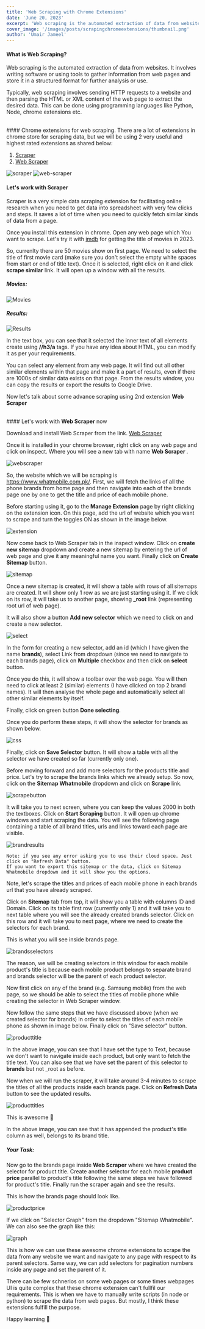 ```yaml
---
title: 'Web Scraping with Chrome Extensions'
date: 'June 20, 2023'
excerpt: 'Web scraping is the automated extraction of data from websites. No technical knowledge is required when scraping with chrome extensions.'
cover_image: '/images/posts/scrapingchromeextensions/thumbnail.png'
author: 'Umair Jameel'
---
```


#### What is Web Scraping?

Web scraping is the automated extraction of data from websites. It involves writing software or using tools to gather information from web pages and store it in a structured format for further analysis or use.

Typically, web scraping involves sending HTTP requests to a website and then parsing the HTML or XML content of the web page to extract the desired data. This can be done using programming languages like Python, Node, chrome extensions etc.

<br>
#### Chrome extensions for web scraping.
There are a lot of extensions in chrome store for scraping data, but we will be using 2 very useful and highest rated extensions as shared below:

1. [Scraper](https://chrome.google.com/webstore/detail/scraper/mbigbapnjcgaffohmbkdlecaccepngjd) <br>
2. [Web Scraper](https://chrome.google.com/webstore/detail/web-scraper-free-web-scra/jnhgnonknehpejjnehehllkliplmbmhn)

![scraper](/images/posts/scrapingchromeextensions/scraper.png#image-70)
![web-scraper](/images/posts/scrapingchromeextensions/web-scraper.png#image-70)

#### Let's work with <b>Scraper</b>

Scraper is a very simple data scraping extension for facilitating online research when you need to get data into spreadsheet with very few clicks and steps. It saves a lot of time when you need to quickly fetch similar kinds of data from a page.

Once you install this extension in chrome. Open any web page which You want to scrape. Let's try it with [imdb](https://www.imdb.com/search/title/?title_type=feature&year=2023-01-01,2023-12-31) for getting the title of movies in 2023.

So, currenlty there are 50 movies show on first page. We need to select the title of first movie card (make sure you don't select the empty white spaces from start or end of title text). Once it is selected, right click on it and click <b>scrape similar</b> link. It will open up a window with all the results.
<br>

##### Movies:

![Movies](/images/posts/scrapingchromeextensions/movies.png#image-70)
<br>

##### Results:

![Results](/images/posts/scrapingchromeextensions/results.png#image-70)

In the text box, you can see that it selected the inner text of all elements create using <b>//h3/a</b> tags. If you have any idea about HTML, you can modify it as per your requirements.

You can select any element from any web page. It will find out all other similar elements within that page and make it a part of results, even if there are 1000s of similar data exists on that page.
From the results window, you can copy the results or export the results to Google Drive.

Now let's talk about some advance scraping using 2nd extension <b>Web Scraper</b>

<br>
#### Let's work with <b>Web Scraper</b> now

Download and install Web Scraper from the link. [Web Scraper](https://chrome.google.com/webstore/detail/web-scraper-free-web-scra/jnhgnonknehpejjnehehllkliplmbmhn)

Once it is installed in your chrome browser, right click on any web page and click on inspect. Where you will see a new tab with name <b> Web Scraper </b>.

![webscraper](/images/posts/scrapingchromeextensions/scrapertab.png#image-70)

So, the website which we will be scraping is https://www.whatmobile.com.pk/.
First, we will fetch the links of all the phone brands from home page and then navigate into each of the brands page one by one to get the title and price of each mobile phone.

Before starting using it, go to the <b>Manage Extension</b> page by right clicking on the extension icon. On this page, add the url of website which you want to scrape and turn the toggles ON as shown in the image below.

![extension](/images/posts/scrapingchromeextensions/manageextension.png#image-70)

Now come back to Web Scraper tab in the inspect window. Click on <b>create new sitemap</b> dropdown and create a new sitemap by entering the url of web page and give it any meaningful name you want. Finally click on <b>Create Sitemap</b> button.

![sitemap](/images/posts/scrapingchromeextensions/createsitemap.png#image-70)

Once a new sitemap is created, it will show a table with rows of all sitemaps are created. It will show only 1 row as we are just starting using it. If we click on its row, it will take us to another page, showing <b>\_root</b> link (representing root url of web page).

It will also show a button <b>Add new selector</b> which we need to click on and create a new selector.

![select](/images/posts/scrapingchromeextensions/selector.png#image-70)

In the form for creating a new selector, add an id (which I have given the name <b>brands</b>), select Link from dropdown (since we need to navigate to each brands page), click on <b>Multiple</b> checkbox and then click on <b>select</b> button.

Once you do this, it will show a toolbar over the web page. You will then need to click at least 2 (similar) elements (I have clicked on top 2 brand names). It will then analyse the whole page and automatically select all other similar elements by itself.

Finally, click on green button <b>Done selecting</b>.

Once you do perform these steps, it will show the selector for brands as shown below.

![css](/images/posts/scrapingchromeextensions/css.png#image-70)

Finally, click on <b>Save Selector</b> button. It will show a table with all the selector we have created so far (currently only one).

Before moving forward and add more selectors for the products title and price. Let's try to scrape the brands links which we already setup.
So now, click on the <b>Sitemap Whatmobile</b> dropdown and click on <b>Scrape</b> link.

![scrapebutton](/images/posts/scrapingchromeextensions/scrapebutton.png#image-70)

It will take you to next screen, where you can keep the values 2000 in both the textboxes. Click on <b>Start Scraping</b> button. It will open up chrome windows and start scraping the data. You will see the following page containing a table of all brand titles, urls and links toward each page are visible.

![brandresults](/images/posts/scrapingchromeextensions/brandresults.png#image-70)

    Note: if you see any error asking you to use their cloud space. Just click on "Refresh Data" button.
    If you want to export this sitemap or the data, click on Sitemap Whatmobile dropdown and it will show you the options.

Note, let's scrape the titles and prices of each mobile phone in each brands url that you have already scraped.

Click on <b>Sitemap</b> tab from top, it will show you a table with columns ID and Domain. Click on its table first row (currently only 1) and it will take you to next table where you will see the already created brands selector. Click on this row and it will take you to next page, where we need to create the selectors for each brand.

This is what you will see inside brands page.

![brandsselectors](/images/posts/scrapingchromeextensions/secondselector.png#image-70)

The reason, we will be creating selectors in this window for each mobile product's title is because each mobile product belongs to separate brand and brands selector will be the parent of each product selector.

Now first click on any of the brand (e.g. Samsung mobile) from the web page, so we should be able to select the titles of mobile phone while creating the selector in Web Scraper window.

Now follow the same steps that we have discussed above (when we created selector for brands) in order to select the titles of each mobile phone as shown in image below. Finally click on "Save selector" button.
<br>

![producttitle](/images/posts/scrapingchromeextensions/producttitle.png#image-70)

In the above image, you can see that I have set the type to Text, because we don't want to navigate inside each product, but only want to fetch the title text. You can also see that we have set the parent of this selector to <b>brands</b> but not \_root as before.

Now when we will run the scraper, it will take around 3-4 minutes to scrape the titles of all the products inside each brands page. Click on <b>Refresh Data</b> button to see the updated results.

![producttitles](/images/posts/scrapingchromeextensions/producttitles.png#image-70)

This is awesome 🎉

In the above image, you can see that it has appended the product's title column as well, belongs to its brand title.

##### Your Task:

Now go to the brands page inside <b>Web Scraper</b> where we have created the selector for product title. Create another selector for each mobile <b>product price</b> parallel to product's title following the same steps we have followed for product's title. Finally run the scraper again and see the results.

This is how the brands page should look like.

![productprice](/images/posts/scrapingchromeextensions/productprice.png#image-70)

If we click on "Selector Graph" from the dropdown "Sitemap Whatmobile". We can also see the graph like this:

![graph](/images/posts/scrapingchromeextensions/graph.png#image-70)

This is how we can use these awesome chrome extensions to scrape the data from any website we want and navigate to any page with respect to its parent selectors. Same way, we can add selectors for pagination numbers inside any page and set the parent of it.

There can be few schnerios on some web pages or some times webpages UI is quite complex that these chrome extension can't fullfil our requirements. This is when we have to manually write scripts (in node or python) to scrape the data from web pages. But mostly, I think these extensions fulfill the purpose.

Happy learning 🎉

